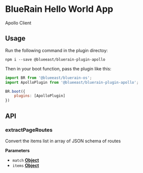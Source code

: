 # BlueRain Hello World App

Apollo Client

## Usage

Run the following command in the plugin directoy:

```shell
npm i --save @blueeast/bluerain-plugin-apollo
```

Then in your boot function, pass the plugin like this:

```javascript
import BR from '@blueeast/bluerain-os';
import ApolloPlugin from '@blueeast/bluerain-plugin-apollo';

BR.boot({
	plugins: [ApolloPlugin]
})
```

## API

<!-- Generated by documentation.js. Update this documentation by updating the source code. -->

### extractPageRoutes

Convert the items list in array of JSON schema of routes

**Parameters**

-   `match` **[Object](https://developer.mozilla.org/en-US/docs/Web/JavaScript/Reference/Global_Objects/Object)** 
-   `items` **[Object](https://developer.mozilla.org/en-US/docs/Web/JavaScript/Reference/Global_Objects/Object)** 
